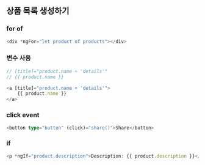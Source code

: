 ## 상품 목록 생성하기

### for of

```ts
<div *ngFor="let product of products"></div>
```

### 변수 사용

```ts
// [title]="product.name + 'details'"
// {{ product.name }}

<a [title]="product.name + 'details'">
    {{ product.name }}
</a>
```

### click event

```ts
<button type="button" (click)="share()">Share</button>
```

### if

```ts
<p *ngIf="product.description">Description: {{ product.description }}</p>
```